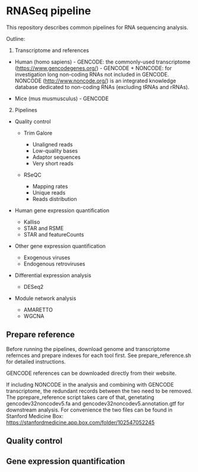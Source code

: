 # RNASeq pipeline

This repository describes common pipelines for RNA sequencing analysis.

Outline:

1. Transcriptome and references

  -  Human (homo sapiens)
    - GENCODE: the commonly-used transcriptome (https://www.gencodegenes.org/)
    - GENCODE + NONCODE: for investigation long non-coding RNAs not included in GENCODE. NONCODE (http://www.noncode.org/) is an integrated knowledge database dedicated to non-coding RNAs (excluding tRNAs and rRNAs).
    
  -  Mice (mus musmusculus)
    - GENCODE
    
2. Pipelines    

  - Quality control
    - Trim Galore
      - Unaligned reads
      - Low-quality bases
      - Adaptor sequences
      - Very short reads

    - RSeQC
      - Mapping rates
      - Unique reads
      - Reads distribution

  - Human gene expression quantification
    - Kalliso
    - STAR and RSME
    - STAR and featureCounts

  - Other gene expression quantification
    - Exogenous viruses
    - Endogenous retroviruses 
  
  - Differential expression analysis
    - DESeq2
    
  - Module network analysis
    - AMARETTO
    - WGCNA
  
## Prepare reference

Before running the pipelines, download genome and transcriptome refernces and prepare indexes for each tool first. See prepare_reference.sh for detailed instructions.

GENCODE references can be downloaded directly from their website. 

If including NONCODE in the analysis and combining with GENCODE transcriptome, the redundant records between the two need to be removed. The pprepare_reference script takes care of that, genetating gencodev32noncodev5.fa and gencodev32noncodev5.annotation.gtf for downstream analysis. For convenience the two files can be found in Stanford Medicine Box: https://stanfordmedicine.app.box.com/folder/102547052245

## Quality control

## Gene expression quantification




